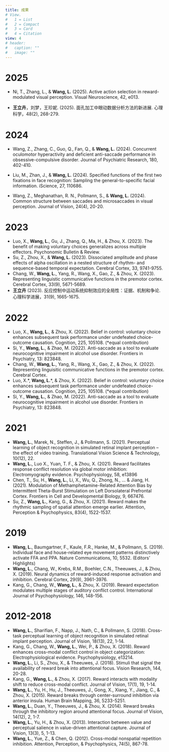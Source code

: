 ```yaml
---
title: 成果
# View.
#   1 = List
#   2 = Compact
#   3 = Card
#   4 = Citation
view: 4
# header:
#   caption: ""
#   image: ""
---
```



# 2025

- Ni, T., Zhang, L., & **Wang, L.** (2025). Active action selection in reward-modulated visual perception. Visual Neuroscience, 42, e013.

- **王立卉**，刘梦，王珍妮. (2025). 面孔加工中眼动数据分析方法的新进展. 心理科学，48(2), 268-279.


# 2024

- Wang, Z., Zhang, C., Guo, Q., Fan, Q., & **Wang, L.** (2024). Concurrent oculomotor hyperactivity and deficient anti-saccade performance in obsessive-compulsive disorder. Journal of Psychiatric Research, 180, 402-410.

- Liu, M., Zhan, J., & **Wang, L.** (2024). Specified functions of the first two fixations in face recognition: Sampling the general-to-specific facial information. iScience, 27, 110686.

- Wang, Z., Meghanathan, R. N., Pollmann, S., & **Wang, L.** (2024). Common structure between saccades and microsaccades in visual perception. Journal of Vision, 24(4), 20-20.


# 2023

- Luo, X., **Wang, L.**, Gu, J., Zhang, Q., Ma, H., & Zhou, X. (2023). The benefit of making voluntary choices generalizes across multiple effectors. Psychonomic Bulletin & Review.
- Su, Z., Zhou, X., & **Wang, L.** (2023). Dissociated amplitude and phase effects of alpha oscillation in a nested structure of rhythm- and sequence-based temporal expectation. Cerebral Cortex, 33, 9741-9755.
- Chang, W., **Wang, L.**, Yang, R., Wang, X., Gao, Z., & Zhou, X. (2023). Representing linguistic communicative functions in the premotor cortex. Cerebral Cortex, 33(9), 5671-5689.
- **王立卉** (2023). 反应控制中运动系统抑制效应的全局性：证据、机制和争论. 心理科学进展，31(9), 1665-1675.

# 2022

- Luo, X., **Wang, L.**, & Zhou, X. (2022). Belief in control: voluntary choice enhances subsequent task performance under undefeated choice-outcome causation. Cognition, 225, 105108. (\*equal contribution)
- Si, Y., **Wang, L.**, & Zhao, M. (2022). Anti-saccade as a tool to evaluate neurocognitive impairment in alcohol use disorder. Frontiers in Psychiatry, 13: 823848.
- Chang, W., **Wang, L.**, Yang, R., Wang, X., Gao, Z., & Zhou, X. (2022). Representing linguisitic communicative functions in the premotor cortex. Cerebral Cortex.
- Luo, X.\*, **Wang, L.**\*, & Zhou, X. (2022). Belief in control: voluntary choice enhances subsequent task performance under undefeated choice-outcome causation. Cognition, 225, 105108. (\*equal contribution)
- Si, Y., **Wang, L.**, & Zhao, M. (2022). Anti-saccade as a tool to evaluate neurocognitive impairment in alcohol use disorder. Frontiers in Psychiatry, 13: 823848.

# 2021

- **Wang, L.**, Marek, N., Steffen, J., & Pollmann, S. (2021). Perceptual learning of object recognition in simulated retinal implant perception – the effect of video training. Translational Vision Science & Technology, 10(12), 22.
- **Wang, L.**, Luo X., Yuan, T. F., & Zhou, X. (2021). Reward facilitates response conflict resolution via global motor inhibition: Electromyography evidence. Psychophysiology, 58, e13896
- Chen, T., Su, H., **Wang, L.**, Li, X., Wu, Q., Zhong, N., ... & Jiang, H. (2021). Modulation of Methamphetamine-Related Attention Bias by Intermittent Theta-Burst Stimulation on Left Dorsolateral Prefrontal Cortex. Frontiers in Cell and Developmental Biology, 9, 667476.
- Su, Z., **Wang, L.**, Kang, G., & Zhou, X. (2021). Reward makes the rhythmic sampling of spatial attention emerge earlier. Attention, Perception & Psychophysics, 83(4), 1522-1537.

# 2019

- **Wang, L.**, Baumgartner, F., Kaule, F.R., Hanke, M., & Pollmann, S. (2019). Individual face and house-related eye movement patterns distinctively activate FFA and PPA. Nature Communications, 10, 5532. (Editors’ Highlights)
- **Wang, L.**, Chang, W., Krebs, R.M., Boehler, C.N., Theeuwes, J., & Zhou, X. (2019). Neural dynamics of reward-induced response activation and inhibition. Cerebral Cortex, 29(9), 3961-3976.
- Kang, G., Chang, W., **Wang, L.**, & Zhou, X. (2019). Reward expectation modulates multiple stages of auditory conflict control. International Journal of Psychophysiology, 146, 148-156.
<!-- # 2018 -->

# 2012-2018

- **Wang, L.**, Sharifian, F., Napp, J., Nath, C., & Pollmann, S. (2018). Cross-task perceptual learning of object recognition in simulated retinal implant perception. Journal of Vision, 18(13), 22, 1-14.
- Kang, G., Chang, W., **Wang, L.**, Wei, P., & Zhou, X. (2018). Reward enhances cross-modal conflict control in object categorization: Electrophysiological evidence. Psychophysiology, e13214.
- **Wang, L.**, Li, S., Zhou, X., & Theeuwes, J. (2018). Stimuli that signal the availability of reward break into attentional focus. Vision Research, 144, 20-28.
- Kang, G., **Wang, L.**, & Zhou, X. (2017). Reward interacts with modality shift to reduce cross-modal conflict. Journal of Vision, 17(1), 19, 1-14.
- **Wang, L.**, Yu, H., Hu, J., Theeuwes, J., Gong, X., Xiang, Y., Jiang, C., & Zhou, X. (2015). Reward breaks through center-surround inhibition via anterior insula. Human Brain Mapping, 36, 5233-5251.
- **Wang, L.**, Duan, Y., Theeuwes, J., & Zhou, X. (2014). Reward breaks through the inhibitory region around attentional focus. Journal of Vision, 14(12), 2, 1-7.
- **Wang, L.**, Yu, H., & Zhou, X. (2013). Interaction between value and perceptual salience in value-driven attentional capture. Journal of Vision, 13(3), 5, 1-13.
- **Wang, L.**, Yue, Z., & Chen, Q. (2012). Cross-modal nonspatial repetition inhibition. Attention, Perception, & Psychophysics, 74(5), 867-78.

